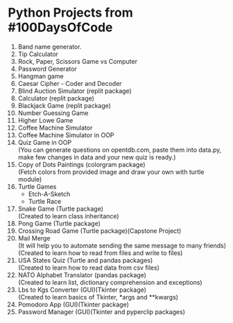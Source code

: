 # Python Projects from #100DaysOfCode


1. Band name generator.
2. Tip Calculator
3. Rock, Paper, Scissors Game vs Computer
4. Password Generator
5. Hangman game
6. Caesar Cipher - Coder and Decoder
7. Blind Auction Simulator (replit package)
8. Calculator (replit package)
9. Blackjack Game (replit package)
10. Number Guessing Game
11. Higher Lowe Game
12. Coffee Machine Simulator
13. Coffee Machine Simulator in OOP
14. Quiz Game in OOP   
    (You can generate questions on opentdb.com, paste them into data.py, make few changes in data and your new quiz is ready.)
15. Copy of Dots Paintings (colorgram package)  
    (Fetch colors from provided image and draw your own with turtle module)
16. Turtle Games
    * Etch-A-Sketch
    * Turtle Race
17. Snake Game (Turtle package)  
    (Created to learn class inheritance)
18. Pong Game (Turtle package)
19. Crossing Road Game (Turtle package)(Capstone Project)
20. Mail Merge  
    (It will help you to automate sending the same message to many friends)  
    (Created to learn how to read from files and write to files)
21. USA States Quiz (Turtle and pandas packages)  
    (Created to learn how to read data from csv files)
22. NATO Alphabet Translator (pandas package)  
    (Created to learn list, dictionary comprehension and exceptions)
23. Lbs to Kgs Converter (GUI)(Tkinter package)  
    (Created to learn basics of Tkinter, *args and **kwargs)
24. Pomodoro App (GUI)(Tkinter package)
25. Password Manager (GUI)(Tkinter and pyperclip packages)